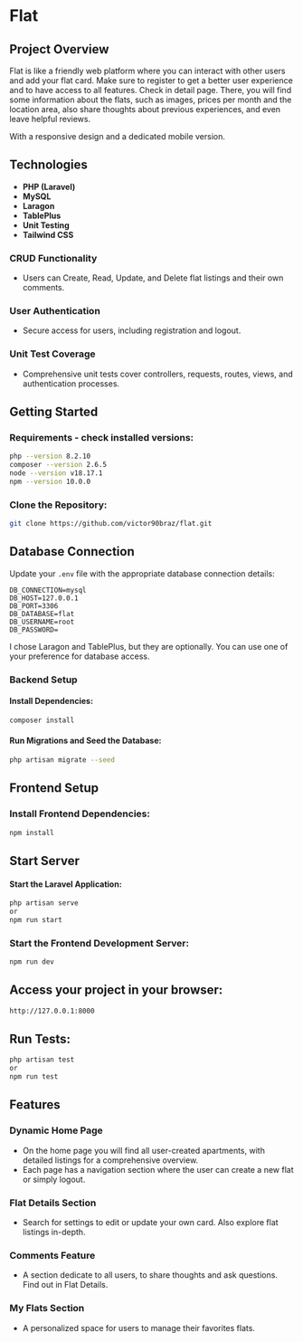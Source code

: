 # Flat

## Project Overview

Flat is like a friendly web platform where you can interact with other users and add your flat card.
Make sure to register to get a better user experience and to have access to all features.
Check in detail page. There, you will find some information about the flats, such as images, prices per month and the location area, also share thoughts about previous experiences, and even leave helpful reviews.

With a responsive design and a dedicated mobile version.

## Technologies

-   **PHP (Laravel)**
-   **MySQL**
-   **Laragon**
-   **TablePlus**
-   **Unit Testing**
-   **Tailwind CSS**

### CRUD Functionality

-   Users can Create, Read, Update, and Delete flat listings and their own comments.

### User Authentication

-   Secure access for users, including registration and logout.

### Unit Test Coverage

-   Comprehensive unit tests cover controllers, requests, routes, views, and authentication processes.

## Getting Started

### Requirements - check installed versions:

```bash
php --version 8.2.10
composer --version 2.6.5
node --version v18.17.1
npm --version 10.0.0
```

### Clone the Repository:

```bash
git clone https://github.com/victor90braz/flat.git
```

## Database Connection

Update your `.env` file with the appropriate database connection details:

```env
DB_CONNECTION=mysql
DB_HOST=127.0.0.1
DB_PORT=3306
DB_DATABASE=flat
DB_USERNAME=root
DB_PASSWORD=
```

I chose Laragon and TablePlus, but they are optionally. You can use one of your preference for database access.

### Backend Setup

#### Install Dependencies:

```bash
composer install
```

#### Run Migrations and Seed the Database:

```bash
php artisan migrate --seed
```

## Frontend Setup

### Install Frontend Dependencies:

```bash
npm install
```

## Start Server

#### Start the Laravel Application:

```bash
php artisan serve
or
npm run start
```

### Start the Frontend Development Server:

```bash
npm run dev
```

## Access your project in your browser:

```bash
http://127.0.0.1:8000
```

## Run Tests:

```bash
php artisan test
or
npm run test
```

## Features

### Dynamic Home Page

-   On the home page you will find all user-created apartments, with detailed listings for a comprehensive overview.
-   Each page has a navigation section where the user can create a new flat or simply logout.

### Flat Details Section

-   Search for settings to edit or update your own card. Also explore flat listings in-depth.

### Comments Feature

-   A section dedicate to all users, to share thoughts and ask questions. Find out in Flat Details.

### My Flats Section

-   A personalized space for users to manage their favorites flats.
